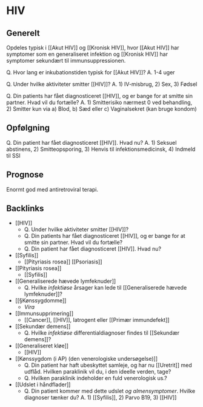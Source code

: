 # HIV
## Generelt
Opdeles typisk i [[Akut HIV]] og [[Kronisk HIV]], hvor [[Akut HIV]] har symptomer som en generaliseret infektion og [[Kronisk HIV]] har symptomer sekundært til immunsuppressionen.

Q. Hvor lang er inkubationstiden typisk for [[Akut HIV]]?
A. 1-4 uger

Q. Under hvilke aktiviteter smitter [[HIV]]?
A. 1) IV-misbrug, 2) Sex, 3) Fødsel

Q. Din patients har fået diagnosticeret [[HIV]], og er bange for at smitte sin partner. Hvad vil du fortælle?
A. 1) Smitterisiko nærmest 0 ved behandling, 2) Smitter kun via a) Blod, b) Sæd eller c) Vaginalsekret (kan bruge kondom)

## Opfølgning
Q. Din patient har fået diagnosticeret [[HIV]]. Hvad nu?
A. 1) Seksuel abstinens, 2) Smitteopsporing, 3) Henvis til infektionsmedicinsk, 4) Indmeld til SSI

## Prognose
Enormt god med antiretroviral terapi.

## Backlinks
* [[HIV]]
	* Q. Under hvilke aktiviteter smitter [[HIV]]?
	* Q. Din patients har fået diagnosticeret [[HIV]], og er bange for at smitte sin partner. Hvad vil du fortælle?
	* Q. Din patient har fået diagnosticeret [[HIV]]. Hvad nu?
* [[Syfilis]]
	* [[Pityriasis rosea]]
[[Psoriasis]]
* [[Pityriasis rosea]]
	* [[Syfilis]]
* [[Generaliserede hævede lymfeknuder]]
	* Q. Hvilke *infektiøse* årsager kan lede til [[Generaliserede hævede lymfeknuder]]?
* [[§Kønssygdomme]]
	* *Vira*
* [[Immunsupprimering]]
	* [[Cancer]], [[HIV]], Iatrogent eller [[Primær immundefekt]]
* [[Sekundær demens]]
	* Q. Hvilke *infektiøse* differentialdiagnoser findes til [[Sekundær demens]]?
* [[Generaliseret kløe]]
	* [[HIV]]
* [[Kønssygdom (i AP) (den venerologiske undersøgelse)]]
	* Q. Din patient har haft ubeskyttet samleje, og har nu [[Uretrit]] med udflåd. Hvilken paraklinik vil du, i den ideelle verden, tage?
	* Q. Hvilken paraklinik indeholder en fuld venerologisk us.?
* [[Udslet i håndflader]]
	* Q. Din patient kommer med dette udslet *og almensymptomer*. Hvilke diagnoser tænker du?
A. 1) [[Syfilis]], 2) Parvo B19, 3) [[HIV]]

<!-- #anki/tag/med/Neurology #anki/deck/Medicine #anki/tag/med/GP #anki/tag/med/Infectious -->

<!-- {BearID:ED096671-0614-4125-98B6-10AD09542A78-3083-00000EBA2EB89979} -->
